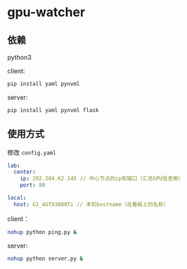 # gpu-watcher

## 依赖

python3

client:
```bash
pip install yaml pynvml
```

server:
```bash
pip install yaml pynvml flask
```

## 使用方式

修改 `config.yaml`

```yaml
lab:
  center:
    ip: 202.204.62.145 // 中心节点的ip和端口（汇总GPU信息用）
    port: 80

local:
  host: G1_4GTX1080Ti // 本机hostname（在看板上的名称）
```

client：

```bash
nohup python ping.py &
```

server:

```bash
nohup python server.py &
```
